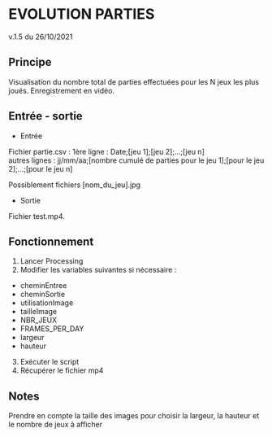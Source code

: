 # EVOLUTION PARTIES
v.1.5 du 26/10/2021

## Principe

Visualisation du nombre total de parties effectuées pour les N jeux les plus joués.
Enregistrement en vidéo.

## Entrée - sortie

+ Entrée

Fichier partie.csv : 
1ère ligne : Date;[jeu 1];[jeu 2];...;[jeu n]<br>
autres lignes : jj/mm/aa;[nombre cumulé de parties pour le jeu 1];[pour le jeu 2];...;[pour le jeu n]

Possiblement fichiers [nom_du_jeu].jpg

+ Sortie

Fichier test.mp4.

## Fonctionnement

1. Lancer Processing
2. Modifier les variables suivantes si nécessaire : 
  + cheminEntree
  + cheminSortie
  + utilisationImage
  + tailleImage
  + NBR_JEUX
  + FRAMES_PER_DAY
  + largeur
  + hauteur
3. Exécuter le script
4. Récupérer le fichier mp4

## Notes

Prendre en compte la taille des images pour choisir la largeur, la hauteur et le nombre de jeux à afficher


